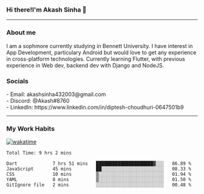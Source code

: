 <h3>Hi there!I'm Akash Sinha 👋</h3>

--- 

<h3>About me</h3>
I am a sophmore currently studying in Bennett University. I have interest in App Development, particulary Android but would love to get any experience in cross-platform technologies. Currently learning Flutter, with previous experience in Web dev, backend dev with Django and NodeJS.

<h3>Socials</h3>
 - Email: akashsinha432003@gmail.com<br>
 - Discord: @Akash#8760<br>
 - LinkedIn: https://www.linkedin.com/in/diptesh-choudhuri-0647501b9<br>


---

<h3>My Work Habits</h3>

[![wakatime](https://wakatime.com/badge/user/938b2951-49cf-4810-9b9e-c17cde3d3343.svg)](https://wakatime.com/@938b2951-49cf-4810-9b9e-c17cde3d3343)

<!--START_SECTION:waka-->

```text
Total Time: 9 hrs 2 mins

Dart             7 hrs 51 mins   █████████████████████▓░░░   86.89 %
JavaScript       45 mins         ██░░░░░░░░░░░░░░░░░░░░░░░   08.33 %
CSS              10 mins         ▒░░░░░░░░░░░░░░░░░░░░░░░░   01.94 %
YAML             8 mins          ▒░░░░░░░░░░░░░░░░░░░░░░░░   01.50 %
GitIgnore file   2 mins          ░░░░░░░░░░░░░░░░░░░░░░░░░   00.48 %
```

<!--END_SECTION:waka-->

